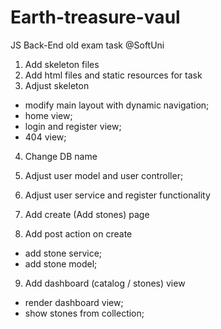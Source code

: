 # Earth-treasure-vaul
JS Back-End old exam task @SoftUni

1. Add skeleton files
2. Add html files and static resources for task
3. Adjust skeleton
  - modify main layout with dynamic navigation;
  - home view;
  - login and register view;
  - 404 view;
4. Change DB name 
5. Adjust user model and user controller; 
6. Adjust user service and register functionality

7. Add create (Add stones) page 
8. Add post action on create 
  - add stone service; 
  - add stone model; 
9. Add dashboard (catalog / stones) view
  - render dashboard view; 
  - show stones from collection; 